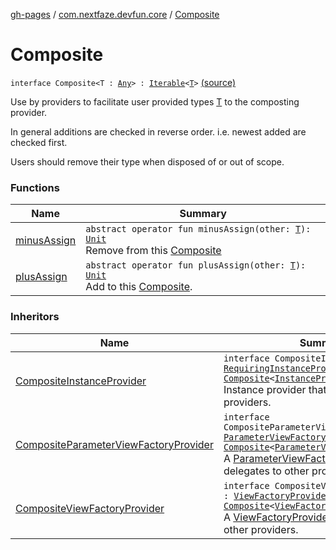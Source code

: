 [gh-pages](../../index.md) / [com.nextfaze.devfun.core](../index.md) / [Composite](./index.md)

# Composite

`interface Composite<T : `[`Any`](https://kotlinlang.org/api/latest/jvm/stdlib/kotlin/-any/index.html)`> : `[`Iterable`](https://kotlinlang.org/api/latest/jvm/stdlib/kotlin.collections/-iterable/index.html)`<`[`T`](index.md#T)`>` [(source)](https://github.com/NextFaze/dev-fun/tree/master/devfun/src/main/java/com/nextfaze/devfun/core/Composite.kt#L12)

Use by providers to facilitate user provided types [T](index.md#T) to the composting provider.

In general additions are checked in reverse order. i.e. newest added are checked first.

Users should remove their type when disposed of or out of scope.

### Functions

| Name | Summary |
|---|---|
| [minusAssign](minus-assign.md) | `abstract operator fun minusAssign(other: `[`T`](index.md#T)`): `[`Unit`](https://kotlinlang.org/api/latest/jvm/stdlib/kotlin/-unit/index.html)<br>Remove from this [Composite](./index.md) |
| [plusAssign](plus-assign.md) | `abstract operator fun plusAssign(other: `[`T`](index.md#T)`): `[`Unit`](https://kotlinlang.org/api/latest/jvm/stdlib/kotlin/-unit/index.html)<br>Add to this [Composite](./index.md). |

### Inheritors

| Name | Summary |
|---|---|
| [CompositeInstanceProvider](../../com.nextfaze.devfun.inject/-composite-instance-provider.md) | `interface CompositeInstanceProvider : `[`RequiringInstanceProvider`](../../com.nextfaze.devfun.inject/-requiring-instance-provider/index.md)`, `[`Composite`](./index.md)`<`[`InstanceProvider`](../../com.nextfaze.devfun.inject/-instance-provider/index.md)`>`<br>Instance provider that delegates to other providers. |
| [CompositeParameterViewFactoryProvider](../../com.nextfaze.devfun.invoke/-composite-parameter-view-factory-provider.md) | `interface CompositeParameterViewFactoryProvider : `[`ParameterViewFactoryProvider`](../../com.nextfaze.devfun.invoke/-parameter-view-factory-provider/index.md)`, `[`Composite`](./index.md)`<`[`ParameterViewFactoryProvider`](../../com.nextfaze.devfun.invoke/-parameter-view-factory-provider/index.md)`>`<br>A [ParameterViewFactoryProvider](../../com.nextfaze.devfun.invoke/-parameter-view-factory-provider/index.md) that delegates to other providers. |
| [CompositeViewFactoryProvider](../../com.nextfaze.devfun.view/-composite-view-factory-provider.md) | `interface CompositeViewFactoryProvider : `[`ViewFactoryProvider`](../../com.nextfaze.devfun.view/-view-factory-provider/index.md)`, `[`Composite`](./index.md)`<`[`ViewFactoryProvider`](../../com.nextfaze.devfun.view/-view-factory-provider/index.md)`>`<br>A [ViewFactoryProvider](../../com.nextfaze.devfun.view/-view-factory-provider/index.md) that delegates to other providers. |
